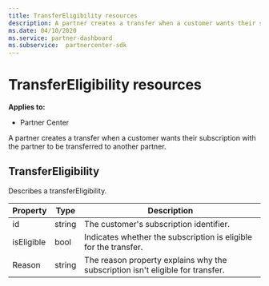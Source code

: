 ```yaml
---
title: TransferEligibility resources
description: A partner creates a transfer when a customer wants their subscription with the partner to be transferred to another partner.
ms.date: 04/10/2020
ms.service: partner-dashboard
ms.subservice:  partnercenter-sdk
---
```


# TransferEligibility resources

**Applies to:**

- Partner Center

A partner creates a transfer when a customer wants their subscription with the partner to be transferred to another partner.

## TransferEligibility

Describes a transferEligibility.

| Property              | Type             | Description                                                                              |
|-----------------------|------------------|------------------------------------------------------------------------------------------|
| id                    | string           | The customer's subscription identifier.                                                  |
| isEligible            | bool             | Indicates whether the subscription is eligible for the transfer.                         |
| Reason                | string           | The reason property explains why the subscription isn't eligible for transfer. |